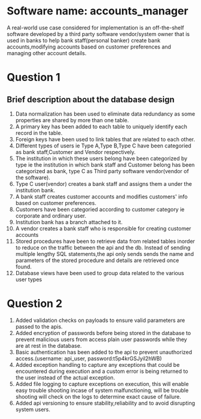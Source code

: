 # Software name: accounts_manager
A real-world use case considered for implementation is an off-the-shelf software developed by a third party software vendor/system 
owner that is used in banks to help bank staff(personal banker) create bank accounts,modifying accounts based on customer preferences and managing 
other account details. 
# Question 1
  Brief description about the database design
  --------------------------------------------
1. Data normalization has been used to eliminate data redundancy as some properties are shared by more than one table. 
2. A primary key has been added to each table to uniquely identify each record in the table.
3. Foreign keys have been used to link tables that are related to each other.
4. Different types of users ie Type A,Type B,Type C have been categoried as bank staff,Customer and Vendor respectively.
5. The institution in which these users belong have been categorized by type ie the institution in which bank staff and Customer belong 
   has been categorized as bank, type C as Third party software vendor(vendor of the software).
6. Type C user(vendor) creates a bank staff  and assigns them a  under the institution bank.
7. A bank staff creates  customer accounts and modifies customers' info based on customer preferences.
8. Customers have been categoried according to customer category ie corporate and ordinary user.
9. Institution bank has a branch attached to it.
10. A vendor creates a bank staff who is responsible for creating customer accounts
11. Stored procedures have been to retrieve data from related tables  inorder to reduce on the traffic between the api and the db.
    Instead of sending multiple lengthy SQL statements,the api only sends sends the name and parameters of the stored procedure
	and details are retrieved once found.
12. Database views have been used to group data related to the various user types 

 # Question 2
 1. Added validation checks on payloads to ensure valid parameters are passed to the apis.
 2. Added encryption of passwords before being stored in the database to prevent malicious users from access plain user passwords 
    while they are at rest in the database.
 3. Basic authentication has been added to the api to prevent unauthorized access.(username: api_user, password:t5p4krGSJyil2hWB)
 4. Added exception handling to capture any exceptions that could be encountered during execution and a custom error is being returned to the user
    instead of the actual exception.
 5. Added file logging to capture exceptions on execution, this will enable easy trouble shooting incase of system malfunctioning,
    will be trouble shooting will check on the logs to determine exact cause of failure.
 6. Added api versioning to ensure stability,reliability and to	avoid disrupting system users.
